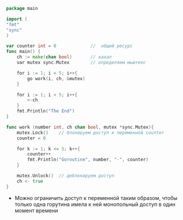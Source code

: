 
```go
package main

import (
"fmt"
"sync"
)

var counter int = 0             //  общий ресурс
func main() {
    ch := make(chan bool)       // канал
    var mutex sync.Mutex        // определяем мьютекс

    for i := 1; i < 5; i++{
        go work(i, ch, &mutex)
    }

    for i := 1; i < 5; i++{
        <-ch
    }
    fmt.Println("The End")
}

func work (number int, ch chan bool, mutex *sync.Mutex){
    mutex.Lock()    // блокируем доступ к переменной counter
    counter = 0

    for k := 1; k <= 5; k++{
        counter++
        fmt.Println("Goroutine", number, "-", counter)
    }

    mutex.Unlock()  // деблокируем доступ
    ch <- true
}
```
- Можно ограничить доступ к переменной таким образом, чтобы только одна горутина имела к ней монопольный доступ в один момент времени